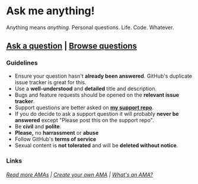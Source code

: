 # Ask me anything!



Anything means *anything*. Personal questions. Life. Code. Whatever.


## [Ask a question](https://github.com/TheTechRobo/ama/issues/new/choose) | [Browse questions](https://github.com/TheTechRobo/ama/issues)


### Guidelines

- Ensure your question hasn't **already been answered**. GitHub's duplicate issue tracker is great for this.
- Use a **well-understood** and **detailed** title and description.
- Bugs and feature requests should be opened on the **relevant issue tracker**.
- Support questions are better asked on **[my support repo](https://github.com/thetechrobo/support/)**. 
- If you do decide to ask a support question it will probably **never be answered** except "Please post this on the support repo".
- Be **civil** and **polite**.
- **Please,** no **harrassment** or **abuse**
- Follow GitHub's **terms of service**
- Sexual content is **not tolerated** and will be **deleted without notice**.

### Links

###### [Read more AMAs](https://github.com/sindresorhus/amas) | [Create your own AMA](https://github.com/sindresorhus/amas/blob/master/create-ama.md) | [What's an AMA?](https://en.wikipedia.org/wiki//r/IAmA)
